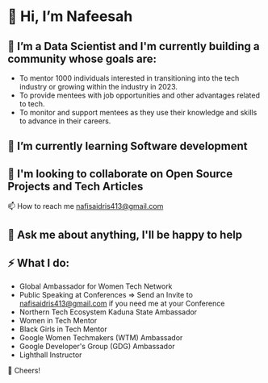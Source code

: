 # 👋 Hi, I’m Nafeesah

## 👀 I’m a Data Scientist and I'm currently building a community whose goals are:

- To mentor 1000 individuals interested in transitioning into the tech industry or growing within the industry in 2023.
- To provide mentees with job opportunities and other advantages related to tech.
- To monitor and support mentees as they use their knowledge and skills to advance in their careers.

## 🌱 I’m currently learning Software development

## 💞️ I'm looking to collaborate on Open Source Projects and Tech Articles

📫 How to reach me nafisaidris413@gmail.com 

## 💬 Ask me about anything, I'll be happy to help

## ⚡️ What I do:
- Global Ambassador for Women Tech Network
- Public Speaking at Conferences => Send an Invite to nafisaidris413@gmail.com if you need me at your Conference
- Northern Tech Ecosystem Kaduna State Ambassador
- Women in Tech Mentor
- Black Girls in Tech Mentor
- Google Women Techmakers (WTM) Ambassador
- Google Developer's Group (GDG) Ambassador
- Lighthall Instructor 

🥂 Cheers!
